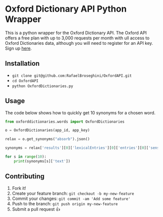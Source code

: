# Oxford Dictionary API Python Wrapper

This is a python wrapper for the Oxford Dictionary API.
The Oxford API offers a free plan with up to 3,000 requests per month with ull access to Oxford Dictionaries data, although you will need to register for an API key. Sign up [here](https://developer.oxforddictionaries.com/).

## Installation

* `git clone git@github.com:RafaelBroseghini/OxfordAPI.git`
* `cd OxfordAPI`
* `python OxfordDictionaries.py`


## Usage

The code below shows how to quickly get 10 synonyms for a chosen word.

```python
from oxforddictionaries.words import OxfordDictionaries

o = OxfordDictionaries(app_id, app_key)

relax = o.get_synonyms("absorb").json()

synonyms = relax['results'][0]['lexicalEntries'][0]['entries'][0]['senses'][0]['synonyms']

for s in range(10):
    print(synonyms[s]['text'])

```
## Contributing

1. Fork it!
2. Create your feature branch: `git checkout -b my-new-feature`
3. Commit your changes: `git commit -am 'Add some feature'`
4. Push to the branch: `git push origin my-new-feature`
5. Submit a pull request :+1:

